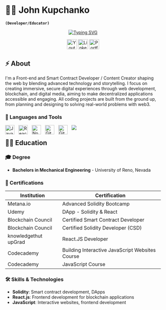 # 🏄‍♂️ John Kupchanko
**`(Developer/Educator)`**

<p align="center">
  <a href="https://git.io/typing-svg"><img src="https://readme-typing-svg.demolab.com?font=Fira+Code&pause=1000&color=F75C7E&random=false&width=435&lines=Front+End+Developer;Smart+Contract+Developer;Technical+Educator" alt="Typing SVG" /></a>
</p>

<p align="center">
  <a href="https://www.youtube.com/@BlockchainBuilders"><img width="32px" alt="Youtube" title="Youtube" src="https://i.imgur.com/qiXu7b2.png"/></a>
  <a href="https://www.linkedin.com/in/john-kupchanko/"><img width="32px" alt="LinkedIn" title="LinkedIn" src="https://i.imgur.com/yRpa1dQ.png"/></a>
  <a href="https://jkupchanko.github.io/Portfolio"><img width="32px" alt="Portfolio" title="Portfolio" src="https://www.cleanpng.com/png-computer-icons-web-browser-1535230/"/></a>
<p/>

## ⚡ About
<p>I'm a Front-end and Smart Contract Developer / Content Creator shaping the web by blending advanced technology and storytelling. I focus on creating immersive, secure digital experiences through web development, blockchain, and digital media, aiming to make decentralized applications accessible and engaging. All coding projects are built from the ground up, from planning and designing to solving real-world problems with web3.</p>

### 🧰 Languages and Tools

<img align="left" alt="JavaScript" width="30px" style="padding-right:10px;" src="https://cdn.jsdelivr.net/gh/devicons/devicon/icons/javascript/javascript-plain.svg" />
<img align="left" alt="React" width="30px" style="padding-right:10px;" src="https://cdn.jsdelivr.net/gh/devicons/devicon/icons/react/react-original.svg" />
<img align="left" alt="NodeJS" width="30px" style="padding-right:10px;" src="https://cdn.jsdelivr.net/gh/devicons/devicon/icons/nodejs/nodejs-original.svg" />
<img align="left" alt="GitHub" width="30px" style="padding-right:10px;" src="https://cdn.jsdelivr.net/gh/devicons/devicon/icons/github/github-original.svg" />
<img align="left" alt="GitHub" width="30px" style="padding-right:10px;" src="https://cdn.jsdelivr.net/gh/devicons/devicon/icons/solidity/solidity-original.svg" />

[<img src="https://custom-icon-badges.demolab.com/badge/-Subscribe%20For%20More-red?style=for-the-badge&logo=video&logoColor=white"/>](https://www.youtube.com/@BlockchainBuilders/)

## 👨‍🎓 Education

### 🎓 Degree
- **Bachelors in Mechanical Engineering** - University of Reno, Nevada

### 📜 Certifications
| Institution               | Certification                          |
|---------------------------|----------------------------------------|
| Metana.io                 | Advanced Solidity Bootcamp             |
| Udemy                     | DApp - Solidity & React                |
| Blockchain Council        | Certified Smart Contract Developer     |
| Blockchain Council        | Certified Solidity Developer (CSD)     |
| knowledgethut upGrad      | React.JS Developer                     |
| Codecademy                | Building Interactive JavaScript Websites Course |
| Codecademy                | JavaScript Course                      |

### 🛠 Skills & Technologies
- **Solidity**: Smart contract development, DApps
- **React.js**: Frontend development for blockchain applications
- **JavaScript**: Interactive websites, frontend development

[website]: https://jkupchanko.github.io/Portfolio
[youtube]: https://www.youtube.com/@BlockchainBuilders/

